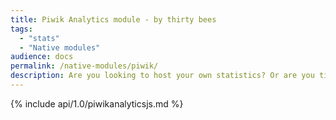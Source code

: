 ```yaml
---
title: Piwik Analytics module - by thirty bees
tags:
  - "stats"
  - "Native modules"
audience: docs
permalink: /native-modules/piwik/
description: Are you looking to host your own statistics? Or are you tired of sharing your visitor information with Google? Piwik is your answer.
---
```


{% include api/1.0/piwikanalyticsjs.md %}